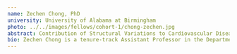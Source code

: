 ```yaml
---
name: Zechen Chong, PhD
university: University of Alabama at Birmingham
photo: ../../images/fellows/cohort-1/chong-zechen.jpg
abstract: Contribution of Structural Variations to Cardiovascular Diseases on the BioData Catalyst Ecosystem
bio: Zechen Chong is a tenure-track Assistant Professor in the Department of Genetics and Informatics Institute of the University of Alabama at Birmingham (UAB). He has been working in the field of Bioinformatics/Genomics for more than a decade and has accumulated extensive experience in genetics, genomics, epigenomics, molecular evolution and population genetics. Chong’s research focuses on developing novel algorithms applied to sequencing data and applying innovative computational approaches to solving hypothesis-driven biological questions. In particular, his group is focusing on characterization, mechanisms, and clinical impact of structural variations.
---
```

